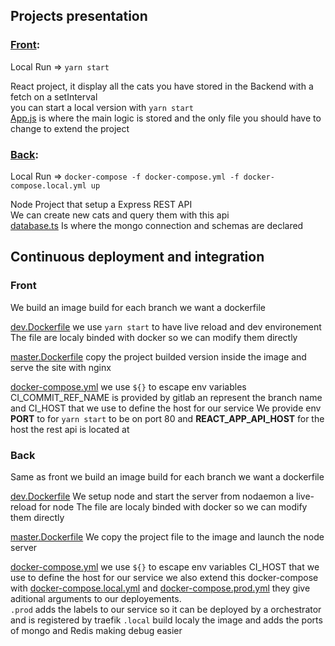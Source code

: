 ## Projects presentation

### [Front](MyProj-Frontend):

Local Run => `yarn start`

React project, it display all the cats you have stored in the Backend with a fetch on a setInterval</br>
you can start a local version with `yarn start`</br>
[App.js](MyProj-Frontend/src/App.js) is where the main logic is stored and the only file you should have to change to extend the project

### [Back](MyProj-Backend):

Local Run => `docker-compose -f docker-compose.yml -f docker-compose.local.yml up`

Node Project that setup a Express REST API</br>
We can create new cats and query them with this api</br>
[database.ts](MyProj-Backend/src/database.ts) Is where the mongo connection and schemas are declared

## Continuous deployment and integration

### Front

We build an image build for each branch we want a dockerfile

[dev.Dockerfile](MyProj-Frontend/dev.Dockerfile) we use `yarn start` to have live reload and dev environement
The file are localy binded with docker so we can modify them directly

[master.Dockerfile](MyProj-Frontend/master.Dockerfile) copy the project builded version inside the image and serve the site with nginx

[docker-compose.yml](MyProj-Frontend/docker-compose.yml) we use `${}` to escape env variables CI_COMMIT_REF_NAME is provided by gitlab an represent the branch name and CI_HOST that we use to define the host for our service
We provide env **PORT** to for `yarn start` to be on port 80
and **REACT_APP_API_HOST** for the host the rest api is located at

### Back

Same as front we build an image build for each branch we want a dockerfile

[dev.Dockerfile](MyProj-Backend/dev.Dockerfile) We setup node and start the server from nodaemon a live-reload for node
The file are localy binded with docker so we can modify them directly

[master.Dockerfile](MyProj-Backend/master.Dockerfile)
We copy the project file to the image and launch the node server

[docker-compose.yml](MyProj-Backend/docker-compose.yml) we use `${}` to escape env variables CI_HOST that we use to define the host for our service
we also extend this docker-compose with [docker-compose.local.yml](MyProj-Backend/docker-compose.local.yml) and [docker-compose.prod.yml](MyProj-Backend/docker-compose.prod.yml) they give aditional arguments to our deployements.</br>
`.prod` adds the labels to our service so it can be deployed by a orchestrator and is registered by traefik
`.local` build localy the image and adds the ports of mongo and Redis making debug easier
